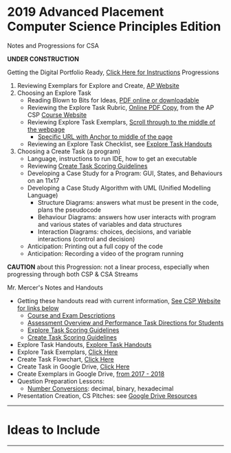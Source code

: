 # 2019 Advanced Placement Computer Science Principles Edition
Notes and Progressions for CSA

**UNDER CONSTRUCTION**

Getting the Digital Portfolio Ready, <a href="https://apcentral.collegeboard.org/courses/resources/about-ap-digital-portfolio?course=ap-computer-science-principles">Click Here for Instructions</a>
Progressions

1. Reviewing Exemplars for Explore and Create, <a href="https://apcentral.collegeboard.org/courses/ap-computer-science-principles/exam?course=ap-computer-science-principles">AP Website</a>
2. Choosing an Explore Task
   - Reading Blown to Bits for Ideas, <a href="http://www.bitsbook.com/excerpts/">PDF online or downloadable</a>
   - Reviewing the Explore Task Rubric, <a href="https://apcentral.collegeboard.org/pdf/ap-csp-explore-performance-task-scoring-guidelines-2019.pdf?course=ap-computer-science-principles">Online PDF Copy</a>, from the AP CSP <a href="https://apcentral.collegeboard.org/courses/ap-computer-science-principles/course">Course Website</a>
   - Reviewing Explore Task Exemplars, <a href="https://apcentral.collegeboard.org/courses/ap-computer-science-principles/exam">Scroll through to the middle of the webpage</a>
     - <a href="https://apcentral.collegeboard.org/courses/ap-computer-science-principles/exam#anchorSG">Specific URL with Anchor to middle of the page</a>
   - Reviewing an Explore Task Checklist, see <a href="https://drive.google.com/drive/folders/1IyOjvHqghJtX_w_DDZS7MphO7rnvnP2U">Explore Task Handouts</a>
3. Choosing a Create Task (a program)
   - Language, instructions to run IDE, how to get an executable
   - Reviewing <a href="https://apcentral.collegeboard.org/pdf/ap-csp-create-performance-task-scoring-guidelines-2019.pdf?course=ap-computer-science-principles">Create Task Scoring Guidelines</a>
   - Developing a Case Study for a Program: GUI, States, and Behaviours on an 11x17
   - Developing a Case Study Algorithm with UML (Unified Modelling Language)
     - Structure Diagrams: answers what must be present in the code, plans the pseudocode
     - Behaviour Diagrams: answers how user interacts with program and various states of variables and data structures
     - Interaction Diagrams: choices, decisions, and variable interactions (control and decision)
   - Anticipation: Printing out a full copy of the code
   - Anticipation: Recording a video of the program running

**CAUTION** about this Progression: not a linear process, especially when progressing through both CSP & CSA Streams

Mr. Mercer's Notes and Handouts
- Getting these handouts read with current information, <a href="https://apcentral.collegeboard.org/courses/ap-computer-science-principles?course=ap-computer-science-principles">See CSP Website for links below</a>
  - <a href="https://apcentral.collegeboard.org/pdf/ap-computer-science-principles-course-and-exam-description.pdf?course=ap-computer-science-principles">Course and Exam Descriptions</a>
  - <a href="https://apcentral.collegeboard.org/pdf/ap-csp-student-task-directions.pdf?course=ap-computer-science-principles">Assessment Overview and Performance Task Directions for Students</a>
  - <a href="https://apcentral.collegeboard.org/pdf/ap-csp-explore-performance-task-scoring-guidelines-2019.pdf?course=ap-computer-science-principles">Explore Task Scoring Guidelines</a>
  - <a href="https://apcentral.collegeboard.org/pdf/ap-csp-create-performance-task-scoring-guidelines-2019.pdf?course=ap-computer-science-principles">Create Task Scoring Guidelines</a>
- Explore Task Handouts, <a href="https://drive.google.com/drive/folders/1IyOjvHqghJtX_w_DDZS7MphO7rnvnP2U">Explore Task Handouts</a>
- Explore Task Exemplars, <a href="https://drive.google.com/drive/folders/14nQpoAcXpCxKt29ag3DHgxCaO_hMNGhp">Click Here</a>
- Create Task Flowchart, <a href="https://drive.google.com/drive/folders/1iavyUndBLu5iRPePEMeqCumPiXVz-ZZf">Click Here</a>
- Create Task in Google Drive, <a href="https://drive.google.com/drive/folders/1z8y7Xxj3usNH88chWYDpdR_BMJPjRwj7">Click Here</a>
- Create Exemplars in Google Drive, <a href="https://drive.google.com/drive/folders/1UFwH9FyGgpEFizDYam8ZPTYuub7ecBir">from 2017 - 2018</a>
- Question Preparation Lessons:
  - <a href="https://drive.google.com/drive/folders/1OG268hE0dU9TXe_8EUlU0fe6redXxUDn">Number Conversions</a>: decimal, binary, hexadecimal
- Presentation Creation, CS Pitches: see <a href="https://drive.google.com/drive/folders/1VbxjYi7YNIo0KLPsiX8tQL-71wSBak9Y">Google Drive Resources</a>

---

# Ideas to Include


---
